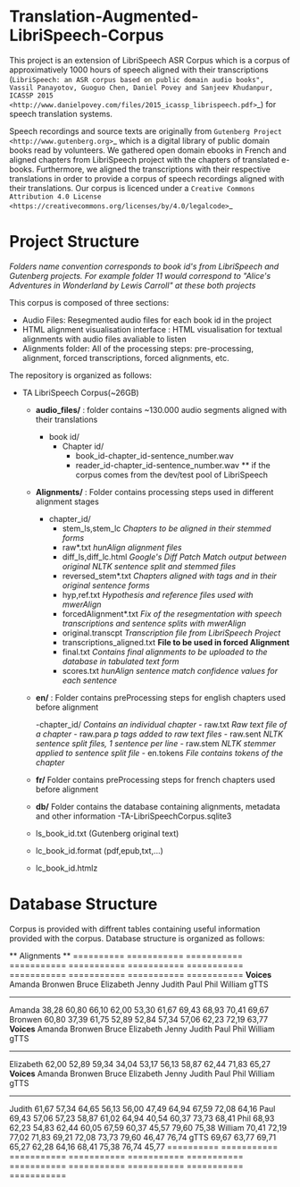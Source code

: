 Translation-Augmented-LibriSpeech-Corpus
========================================

This project is an extension of LibriSpeech ASR Corpus which is a corpus of approximatively 1000 hours of speech aligned with their transcriptions (`LibriSpeech: an ASR corpus based on public domain audio books", Vassil Panayotov, Guoguo Chen, Daniel Povey and Sanjeev Khudanpur, ICASSP 2015
<http://www.danielpovey.com/files/2015_icassp_librispeech.pdf>`_) for speech translation systems. 

Speech recordings and source texts are originally from `Gutenberg Project
<http://www.gutenberg.org>`_ which is a digital library of public domain books read by volunteers. We gathered open domain ebooks in French and aligned chapters from LibriSpeech project with the chapters of translated e-books. Furthermore, we aligned the transcriptions with their respective translations in order to provide a corpus of speech recordings aligned with their translations. Our corpus is licenced under a `Creative Commons Attribution 4.0 License
<https://creativecommons.org/licenses/by/4.0/legalcode>`_ 


Project Structure
=================

*Folders name convention corresponds to book id's from LibriSpeech and Gutenberg projects. For example folder 11 would correspond to "Alice's Adventures in Wonderland by Lewis Carroll" at these both projects*

This corpus is composed of three sections:
- Audio Files: Resegmented audio files for each book id in the project
- HTML alignment visualisation interface : HTML visualisation for textual alignments with audio files avaliable to listen
- Alignments folder: All of the processing steps: pre-processing, alignment, forced transcriptions, forced alignments, etc.

The repository is organized as follows:

- TA LibriSpeech Corpus(~26GB)

	- **audio_files/** : folder contains ~130.000 audio segments aligned with their translations
		- book id/
			- Chapter id/
				- book_id-chapter_id-sentence_number.wav
				- reader_id-chapter_id-sentence_number.wav ** if the corpus comes from the dev/test pool of LibriSpeech

	- **Alignments/** : Folder contains processing steps used in different alignment stages
		- chapter_id/
			- stem_ls,stem_lc *Chapters to be aligned in their stemmed forms*
			- raw*.txt *hunAlign alignment files*
			- diff_ls,diff_lc.html *Google's Diff Patch Match output between original NLTK sentence split and stemmed files*
			- reversed_stem*.txt *Chapters aligned with tags and in their original sentence forms*
			- hyp,ref.txt *Hypothesis and reference files used with mwerAlign*
			- forcedAlignment*.txt *Fix of the resegmentation with speech transcriptions and sentence splits with mwerAlign*
			- original.transcpt *Transcription file from LibriSpeech Project*
			- transcriptions_aligned.txt **File to be used in forced Alignment**
			- final.txt *Contains final alignments to be uploaded to the database in tabulated text form*
			- scores.txt *hunAlign sentence match confidence values for each sentence*

	- **en/** : Folder contains preProcessing steps for english chapters used before alignment
			
		-chapter_id/ *Contains an individual chapter*
			- raw.txt *Raw text file of a chapter*
			- raw.para *p tags added to raw text files*
			- raw.sent *NLTK sentence split files, 1 sentence per line*
			- raw.stem *NLTK stemmer applied to sentence split file*
			- en.tokens *File contains tokens of the chapter*

	- **fr/** Folder contains preProcessing steps for french chapters used before alignment
	
	- **db/** Folder contains the database containing alignments, metadata and other information
		-TA-LibriSpeechCorpus.sqlite3

	- ls_book_id.txt (Gutenberg original text)
	- lc_book_id.format (pdf,epub,txt,...)
	- lc_book_id.htmlz

Database Structure
==================

Corpus is provided with diffrent tables containing useful information provided with the corpus. Database structure is organized as follows:

** Alignments **
========== =========== =========== =========== =========== =========== =========== =========== =========== =========== ===========
**Voices**     Amanda     Bronwen     Bruce     Elizabeth     Jenny      Judith      Paul         Phil       William      gTTS 
---------- ----------- ----------- ----------- ----------- ----------- ----------- ----------- ----------- ----------- -----------
Amanda        38,28       60,80       66,10       62,00       53,30       61,67       69,43       68,93       70,41       69,67
Bronwen       60,80       37,39       61,75       52,89       52,84       57,34       57,06       62,23       72,19       63,77
**Voices**     Amanda     Bronwen     Bruce     Elizabeth     Jenny      Judith      Paul         Phil       William      gTTS 
---------- ----------- ----------- ----------- ----------- ----------- ----------- ----------- ----------- ----------- -----------
Elizabeth     62,00       52,89       59,34       34,04       53,17       56,13       58,87       62,44       71,83       65,27
**Voices**     Amanda     Bronwen     Bruce     Elizabeth     Jenny      Judith      Paul         Phil       William      gTTS 
---------- ----------- ----------- ----------- ----------- ----------- ----------- ----------- ----------- ----------- -----------
Judith        61,67       57,34       64,65       56,13       56,00       47,49       64,94       67,59       72,08       64,16
Paul          69,43       57,06       57,23       58,87       61,02       64,94       40,54       60,37       73,73       68,41
Phil          68,93       62,23       54,83       62,44       60,05       67,59       60,37       45,57       79,60       75,38
William       70,41       72,19       77,02       71,83       69,21       72,08       73,73       79,60       46,47       76,74
gTTS          69,67       63,77       69,71       65,27       62,28       64,16       68,41       75,38       76,74       45,77
========== =========== =========== =========== =========== =========== =========== =========== =========== =========== ===========
